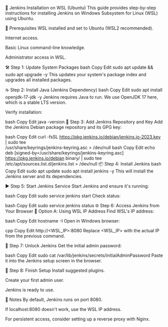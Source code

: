 📝 Jenkins Installation on WSL (Ubuntu)
This guide provides step-by-step instructions for installing Jenkins on Windows Subsystem for Linux (WSL) using Ubuntu.

📌 Prerequisites
WSL installed and set to Ubuntu (WSL2 recommended).

Internet access.

Basic Linux command-line knowledge.

Administrator access in WSL.

🛠️ Step 1: Update System Packages
bash
Copy
Edit
sudo apt update && sudo apt upgrade -y
This updates your system's package index and upgrades all installed packages.

☕ Step 2: Install Java (Jenkins Dependency)
bash
Copy
Edit
sudo apt install openjdk-17-jdk -y
Jenkins requires Java to run. We use OpenJDK 17 here, which is a stable LTS version.

Verify installation:

bash
Copy
Edit
java -version
🔐 Step 3: Add Jenkins Repository and Key
Add the Jenkins Debian package repository and its GPG key:

bash
Copy
Edit
curl -fsSL https://pkg.jenkins.io/debian/jenkins.io-2023.key | sudo tee \
  /usr/share/keyrings/jenkins-keyring.asc > /dev/null
bash
Copy
Edit
echo deb [signed-by=/usr/share/keyrings/jenkins-keyring.asc] \
  https://pkg.jenkins.io/debian binary/ | sudo tee \
  /etc/apt/sources.list.d/jenkins.list > /dev/null
📦 Step 4: Install Jenkins
bash
Copy
Edit
sudo apt update
sudo apt install jenkins -y
This will install the Jenkins server and its dependencies.

▶️ Step 5: Start Jenkins Service
Start Jenkins and ensure it's running:

bash
Copy
Edit
sudo service jenkins start
Check status:

bash
Copy
Edit
sudo service jenkins status
🌐 Step 6: Access Jenkins from Your Browser
📍 Option A: Using WSL IP Address
Find WSL's IP address:

bash
Copy
Edit
hostname -I
Open in Windows browser:

cpp
Copy
Edit
http://<WSL_IP>:8080
Replace <WSL_IP> with the actual IP from the previous command.

🔑 Step 7: Unlock Jenkins
Get the initial admin password:

bash
Copy
Edit
sudo cat /var/lib/jenkins/secrets/initialAdminPassword
Paste it into the Jenkins setup screen in the browser.

🧱 Step 8: Finish Setup
Install suggested plugins.

Create your first admin user.

Jenkins is ready to use.

🧠 Notes
By default, Jenkins runs on port 8080.

If localhost:8080 doesn't work, use the WSL IP address.

For persistent access, consider setting up a reverse proxy with Nginx.

